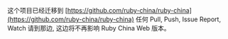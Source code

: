 这个项目已经迁移到 [https://github.com/ruby-china/ruby-china](https://github.com/ruby-china/ruby-china) 任何 Pull, Push, Issue Report, Watch 请到那边, 这边将不再影响 Ruby China Web 版本。
